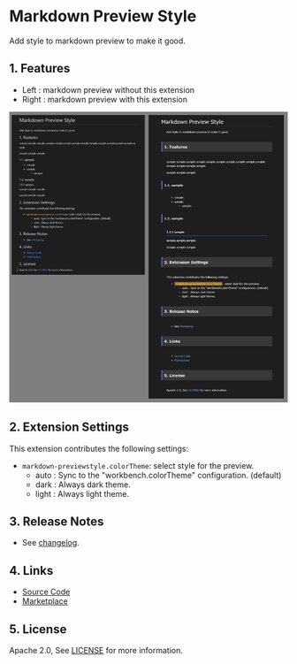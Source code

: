 # Markdown Preview Style

Add style to markdown preview to make it good.

## 1. Features

- Left : markdown preview without this extension
- Right : markdown preview with this extension

![preview](images/preview.png)

## 2. Extension Settings

This extension contributes the following settings:

- `markdown-previewstyle.colorTheme`: select style for the preview.
    - auto : Sync to the "workbench.colorTheme" configuration. (default)
    - dark : Always dark theme.
    - light : Always light theme.

## 3. Release Notes

- See [changelog](CHANGELOG.md).

## 4. Links

- [Source Code](https://github.com/takumisoft68/vscode-markdown-previewstyle)
- [Marketplace](https://marketplace.visualstudio.com/items?itemName=TakumiI.markdown-previewstyle)

## 5. License

Apache 2.0, See [LICENSE](LICENSE) for more information.
